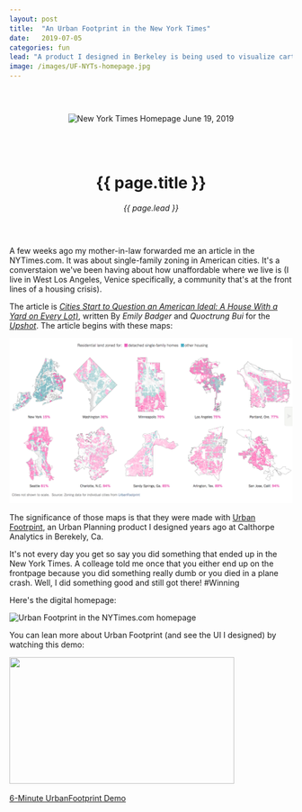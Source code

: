 ```yaml
---
layout: post
title:  "An Urban Footprint in the New York Times"
date:   2019-07-05
categories: fun 
lead: "A product I designed in Berkeley is being used to visualize cartography in Editorial by the New York Times"
image: /images/UF-NYTs-homepage.jpg
---
```

<div style="margin: 0 auto; text-align:center;padding:45px 0;">
<div style="padding-bottom: 50px;"><img src="{{ page.image }}" alt="New York Times Homepage June 19, 2019" /></div>
<h1>{{ page.title }}</h1>
<em>{{ page.lead }}</em>
</div>

A few weeks ago my mother-in-law forwarded me an article in the NYTimes.com. It was about single-family zoning in American cities. It's a converstaion we've been having about how unaffordable where we live is (I live in West Los Angeles, Venice specifically, a community that's at the front lines of a housing crisis). 

The article is _[Cities Start to Question an American Ideal: A House With a Yard on Every Lot)](https://www.nytimes.com/interactive/2019/06/18/upshot/cities-across-america-question-single-family-zoning.html)_, written By _Emily Badger_ and _Quoctrung Bui_ for the _[Upshot](https://www.nytimes.com/section/upshot)_. The article begins with these maps:

![Urban Footprint in the New York Times-1.png](/images/UF-in-the-NYTs-1.png)

The significance of those maps is that they were made with [Urban Footrpint](https://urbanfootprint.com/), an Urban Planning product I designed years ago at Calthorpe Analytics in Berekely, Ca. 

It's not every day you get so say you did something that ended up in the New York Times. A colleage told me once that you either end up on the frontpage because you did something really dumb or you died in a plane crash. Well, I did something good and still got there! #Winning

Here's the digital homepage:

![Urban Footprint in the NYTimes.com homepage](/images/UF-nytimes-homepage-june18.png)

You can lean more about Urban Footprint (and see the UI I designed) by watching this demo: <p><a href="https://urbanfootprint.com/video/watch-an-6-minute-demo-of-urbanfootprint/?wvideo=6ebm3dpnpy"><img src="https://embedwistia-a.akamaihd.net/deliveries/054577ddf195164833e9ad9d12656bc12ab0e632.jpg?image_play_button_size=2x&amp;image_crop_resized=960x540&amp;image_play_button=1&amp;image_play_button_color=54bbffe0" width="400" height="225" style="width: 400px; height: 225px;"></a></p><p><a href="https://urbanfootprint.com/video/watch-an-6-minute-demo-of-urbanfootprint/?wvideo=6ebm3dpnpy">6-Minute UrbanFootprint Demo</a></p>